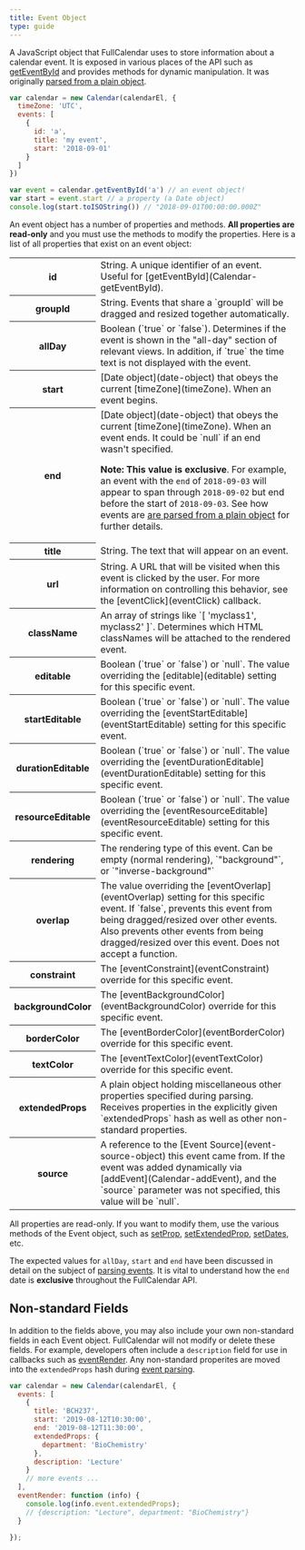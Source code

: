 ```yaml
---
title: Event Object
type: guide
---
```


A JavaScript object that FullCalendar uses to store information about a calendar event. It is exposed in various places of the API such as [getEventById](Calendar-getEventById) and provides methods for dynamic manipulation. It was originally [parsed from a plain object](event-parsing).

```js
var calendar = new Calendar(calendarEl, {
  timeZone: 'UTC',
  events: [
    {
      id: 'a',
      title: 'my event',
      start: '2018-09-01'
    }
  ]
})

var event = calendar.getEventById('a') // an event object!
var start = event.start // a property (a Date object)
console.log(start.toISOString()) // "2018-09-01T00:00:00.000Z"
```

An event object has a number of properties and methods. **All properties are read-only** and you must use the methods to modify the properties. Here is a list of all properties that exist on an event object:

<table>

<tr>
<th>id</th>
<td markdown='1'>
String. A unique identifier of an event. Useful for [getEventById](Calendar-getEventById).
</td>
</tr>

<tr>
<th>groupId</th>
<td markdown='1'>
String. Events that share a `groupId` will be dragged and resized together automatically.
</td>
</tr>

<tr>
<th>allDay</th>
<td markdown='1'>
Boolean (`true` or `false`). Determines if the event is shown in the "all-day" section of relevant views. In addition, if `true` the time text is not displayed with the event.
</td>
</tr>

<tr>
<th>start</th>
<td markdown='1'>
[Date object](date-object) that obeys the current [timeZone](timeZone). When an event begins.
</td>
</tr>

<tr>
<th>end</th>
<td markdown='1'>
[Date object](date-object) that obeys the current [timeZone](timeZone). When an event ends. It could be `null` if an end wasn't specified.

**Note: This value is exclusive**. For example, an event with the `end` of `2018-09-03` will appear to span through `2018-09-02` but end before the start of `2018-09-03`. See how events are [are parsed from a plain object](event-parsing) for further details.

</td>
</tr>

<tr>
<th>title</th>
<td markdown='1'>
String. The text that will appear on an event.
</td>
</tr>

<tr>
<th>url</th>
<td markdown='1'>
String. A URL that will be visited when this event is clicked by the user. For more information on controlling this behavior, see the [eventClick](eventClick) callback.
</td>
</tr>

<tr>
<th>className</th>
<td markdown='1'>
An array of strings like `[ 'myclass1', myclass2' ]`. Determines which HTML classNames will be attached to the rendered event.
</td>
</tr>

<tr>
<th>editable</th>
<td markdown='1'>
Boolean (`true` or `false`) or `null`. The value overriding the [editable](editable) setting for this specific event.
</td>
</tr>

<tr>
<th>startEditable</th>
<td markdown='1'>
Boolean (`true` or `false`) or `null`. The value overriding the [eventStartEditable](eventStartEditable) setting for this specific event.
</td>
</tr>

<tr>
<th>durationEditable</th>
<td markdown='1'>
Boolean (`true` or `false`) or `null`. The value overriding the [eventDurationEditable](eventDurationEditable) setting for this specific event.
</td>
</tr>

<tr>
<th>resourceEditable</th>
<td markdown='1'>
Boolean (`true` or `false`) or `null`. The value overriding the [eventResourceEditable](eventResourceEditable) setting for this specific event.
</td>
</tr>

<tr>
<th>rendering</th>
<td markdown='1'>
The rendering type of this event. Can be empty (normal rendering), `"background"`, or `"inverse-background"`
</td>
</tr>

<tr>
<th>overlap</th>
<td markdown='1'>
The value overriding the [eventOverlap](eventOverlap) setting for this specific event. If `false`, prevents this event from being dragged/resized over other events. Also prevents other events from being dragged/resized over this event. Does not accept a function.
</td>
</tr>

<tr>
<th>constraint</th>
<td markdown='1'>
The [eventConstraint](eventConstraint) override for this specific event.
</td>
</tr>

<tr>
<th>backgroundColor</th>
<td markdown='1'>
The [eventBackgroundColor](eventBackgroundColor) override for this specific event.
</td>
</tr>

<tr>
<th>borderColor</th>
<td markdown='1'>
The [eventBorderColor](eventBorderColor) override for this specific event.
</td>
</tr>

<tr>
<th>textColor</th>
<td markdown='1'>
The [eventTextColor](eventTextColor) override for this specific event.
</td>
</tr>

<tr>
<th>extendedProps</th>
<td markdown='1'>
A plain object holding miscellaneous other properties specified during parsing. Receives properties in the explicitly given `extendedProps` hash as well as other non-standard properties.
</td>
</tr>

<tr>
<th>source</th>
<td markdown='1'>
A reference to the [Event Source](event-source-object) this event came from. If the event was added dynamically via [addEvent](Calendar-addEvent), and the `source` parameter was not specified, this value will be `null`.
</td>
</tr>

</table>

All properties are read-only. If you want to modify them, use the various methods of the Event object, such as [setProp](Event-setProp), [setExtendedProp](Event-setExtendedProp), [setDates](Event-setDates), etc.

The expected values for `allDay`, `start` and `end` have been discussed in detail on the subject of [parsing events](event-parsing). It is vital to understand how the `end` date is **exclusive** throughout the FullCalendar API.


## Non-standard Fields

In addition to the fields above, you may also include your own non-standard fields in each Event object. FullCalendar will not modify or delete these fields. For example, developers often include a `description` field for use in callbacks such as [eventRender](eventRender). Any non-standard properites are moved into the `extendedProps` hash during [event parsing](event-parsing).

```js
var calendar = new Calendar(calendarEl, {
  events: [
    {
      title: 'BCH237',
      start: '2019-08-12T10:30:00',
      end: '2019-08-12T11:30:00',
      extendedProps: {
        department: 'BioChemistry'
      },
      description: 'Lecture'
    }
    // more events ...
  ],
  eventRender: function (info) {
    console.log(info.event.extendedProps);
    // {description: "Lecture", department: "BioChemistry"}
  }

});
```
